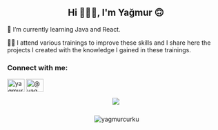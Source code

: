 <h2 align="center">Hi 🙋🏽‍♀️, I'm Yağmur 🙃</h2>



💫 I’m currently learning Java and React.

👩‍💻 I attend various trainings to improve these skills and I share here the projects I created with the knowledge I gained in these trainings.

###


###


<h3 align="left">Connect with me:</h3>
<p align="left">
<a href="https://linkedin.com/in/yagmurcurku" target="blank"><img align="center" src="https://raw.githubusercontent.com/rahuldkjain/github-profile-readme-generator/master/src/images/icons/Social/linked-in-alt.svg" alt="yagmurcurku" height="30" width="40" /></a>
<a href="https://medium.com/@yagmurcurku" target="blank"><img align="center" src="https://raw.githubusercontent.com/rahuldkjain/github-profile-readme-generator/master/src/images/icons/Social/medium.svg" alt="@yagmurcurku" height="30" width="40" /></a>



<div align="center">
  <img src="https://profile-counter.glitch.me/yagmurcurku/count.svg?"  />
</div>




<h3 align="center"></h3>

###



<div align="center">
<p>&nbsp;<img align="center" src="https://github-readme-stats.vercel.app/api?username=yagmurcurku&show_icons=true&locale=en" alt="yagmurcurku" /></p>
</div>

<br clear="both">

###
